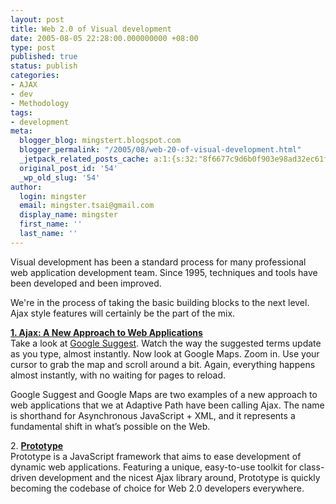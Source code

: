 ```yaml
---
layout: post
title: Web 2.0 of Visual development
date: 2005-08-05 22:28:00.000000000 +08:00
type: post
published: true
status: publish
categories:
- AJAX
- dev
- Methodology
tags:
- development
meta:
  blogger_blog: mingstert.blogspot.com
  blogger_permalink: "/2005/08/web-20-of-visual-development.html"
  _jetpack_related_posts_cache: a:1:{s:32:"8f6677c9d6b0f903e98ad32ec61f8deb";a:2:{s:7:"expires";i:1445201255;s:7:"payload";a:3:{i:0;a:1:{s:2:"id";i:147;}i:1;a:1:{s:2:"id";i:84;}i:2;a:1:{s:2:"id";i:15;}}}}
  original_post_id: '54'
  _wp_old_slug: '54'
author:
  login: mingster
  email: mingster.tsai@gmail.com
  display_name: mingster
  first_name: ''
  last_name: ''
---
```

<p>Visual development has been a standard process for many professional web application development team. Since 1995, techniques and tools have been developed and been improved.</p>
<p>We're in the process of taking the basic building blocks to the next level. Ajax style features will certainly be the part of the mix.</p>
<p><a href="http://www.adaptivepath.com/publications/essays/archives/000385.php" target="_new"><strong>1. Ajax: A New Approach to Web Applications</strong></a><br />Take a look at <a href="http://www.google.com/webhp?complete=1&amp;hl=en" target="_new">Google Suggest</a>. Watch the way the suggested terms update as you type, almost instantly. Now look at Google Maps. Zoom in. Use your cursor to grab the map and scroll around a bit. Again, everything happens almost instantly, with no waiting for pages to reload.</p>
<p>Google Suggest and Google Maps are two examples of a new approach to web applications that we at Adaptive Path have been calling Ajax. The name is shorthand for Asynchronous JavaScript + XML, and it represents a fundamental shift in what’s possible on the Web.</p>
<p>2. <a href="http://prototype.conio.net/" target="_new"><strong>Prototype</strong></a><br />Prototype is a JavaScript framework that aims to ease development of dynamic web applications. Featuring a unique, easy-to-use toolkit for class-driven development and the nicest Ajax library around, Prototype is quickly becoming the codebase of choice for Web 2.0 developers everywhere.</p></p>
